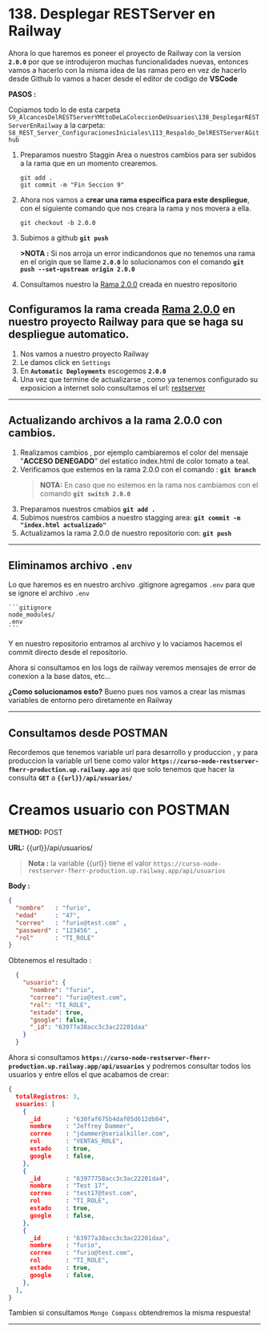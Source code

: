 # 138. Desplegar RESTServer en Railway

Ahora lo que haremos es poneer el proyecto de Railway con la version **``2.0.0``** por que se introdujeron muchas funcionalidades nuevas, entonces vamos a hacerlo con la misma idea de las ramas pero en vez de hacerlo desde Github lo vamos a hacer desde el editor de codigo de **VSCode** 


**PASOS :**

Copiamos todo lo de esta carpeta ``S9_AlcancesDelRESTServerYMttoDeLaColeccionDeUsuarios\138_DesplegarRESTServerEnRailway``  a la carpeta: ``S8_REST_Server_ConfiguracionesIniciales\113_Respaldo_DelRESTServerAGithub``

1. Preparamos nuestro Staggin Area o nuestros cambios para ser subidos a la rama que en un momento crearemos.

    ```git
    git add . 
    git commit -m "Fin Seccion 9"
    ```

1. Ahora nos vamos a **crear una rama especifica para este despliegue**, con el siguiente comando que nos creara la rama y nos movera a ella.

    ```git
    git checkout -b 2.0.0
    ```
1. Subimos a github **```git push```**

    **>NOTA :** Si nos arroja un error indicandonos que no tenemos una rama en el  origin que se llame **``2.0.0``** lo solucionamos con el comando  **``git push --set-upstream origin 2.0.0``** 


1. Consultamos nuestro la [Rama 2.0.0] creada en nuestro repositorio  

## Configuramos la rama creada [Rama 2.0.0] en nuestro proyecto Railway para que se haga su despliegue automatico.

1. Nos vamos a nuestro proyecto Railway
1. Le damos click en ``Settings`` 
1. En **``Automatic Deployments``** escogemos **``2.0.0``** 
1. Una vez que termine de actualizarse , como ya tenemos configurado su exposicion a internet solo consultamos el url: [restserver] 



---
## Actualizando archivos a la rama 2.0.0 con cambios.

1. Realizamos cambios , por ejemplo cambiaremos el color del mensaje "**ACCESO DENEGADO**" del estatico index.html de color tomato a teal. 
1. Verificamos que estemos en la rama 2.0.0 con el comando : **``git branch``** 
    > **NOTA:** En caso que no estemos en la rama nos cambiamos con el comando **``git switch 2.0.0``** 
3. Preparamos nuestros cmabios **``git add .``** 
4. Subimos nuestros cambios a nuestro stagging area: **``git commit -m "index.html actualizado"``** 
5. Actualizamos la rama 2.0.0 de nuestro repositorio con: **``git push``** 

---
## Eliminamos archivo **``.env``** 

Lo que haremos es en nuestro archivo .gitignore agregamos ``.env`` para que se ignore el archivo ``.env`` 

    ```gitignore
    node_modules/
    .env 
    ```

Y en nuestro repositorio entramos al archivo y lo vaciamos hacemos el commit directo desde el repositorio.

Ahora si consultamos en los logs de railway veremos mensajes de error de conexion a la base datos, etc... 

**¿Como solucionamos esto?**
Bueno pues nos vamos a crear las mismas variables de entorno pero diretamente en Railway


---
## Consultamos desde **POSTMAN**

Recordemos que tenemos variable url para desarrollo y produccion , y para produccion la variable url tiene como valor **``https://curso-node-restserver-fherr-production.up.railway.app``** asi que solo tenemos que hacer la consulta **``GET``** a **``{{url}}/api/usuarios/``** 


# Creamos usuario con **POSTMAN** 

**METHOD:** POST 

**URL:** {{url}}/api/usuarios/

  > **Nota :** la variable {{url}} tiene el valor ``https://curso-node-restserver-fherr-production.up.railway.app/api/usuarios`` 

**Body :** 

  ```json
  {
    "nombre"   : "furio",
    "edad"     : "47",
    "correo"   : "furio@test.com" ,
    "password" : "123456" ,
    "rol"      : "TI_ROLE"
  }
  ```

Obtenemos el resultado : 

  ```json
    {
      "usuario": {
        "nombre": "furio",
        "correo": "furio@test.com",
        "rol": "TI_ROLE",
        "estado": true,
        "google": false,
        "_id": "63977a38acc3c3ac22201daa"
      }
    }
  ```

Ahora si consultamos **``https://curso-node-restserver-fherr-production.up.railway.app/api/usuarios``** y podremos consultar todos los usuarios y entre ellos el que acabamos de crear:

  ```json 
  {
    totalRegistros: 3,
    usuarios: [
      {
        _id       : "630faf675b4daf05d612db04",
        nombre    : "Jeffrey Dammer",
        correo    : "jdammer@serialkiller.com",
        rol       : "VENTAS_ROLE",
        estado    : true,
        google    : false,
      },
      {
        _id       : "63977758acc3c3ac22201da4",
        nombre    : "Test 17",
        correo    : "test17@test.com",
        rol       : "TI_ROLE",
        estado    : true,
        google    : false,
      },
      {
        _id       : "63977a38acc3c3ac22201daa",
        nombre    : "furio",
        correo    : "furio@test.com",
        rol       : "TI_ROLE",
        estado    : true,
        google    : false,
      },
    ],
  }
```

Tambien si consultamos ``Mongo Compass`` obtendremos la misma respuesta!



---

[Rama 2.0.0]:(https://github.com/zamudpoe/curso-node-restserver-fherr/tree/2.0.0)
[restserver]:(https://curso-node-restserver-fherr-production.up.railway.app/)